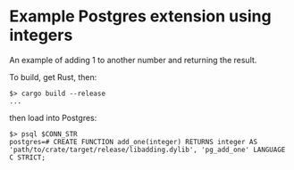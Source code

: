# Example Postgres extension using integers

An example of adding 1 to another number and returning the result.

To build, get Rust, then:

```console
$> cargo build --release
...
```

then load into Postgres:

```console
$> psql $CONN_STR
postgres=# CREATE FUNCTION add_one(integer) RETURNS integer AS 'path/to/crate/target/release/libadding.dylib', 'pg_add_one' LANGUAGE C STRICT;
```